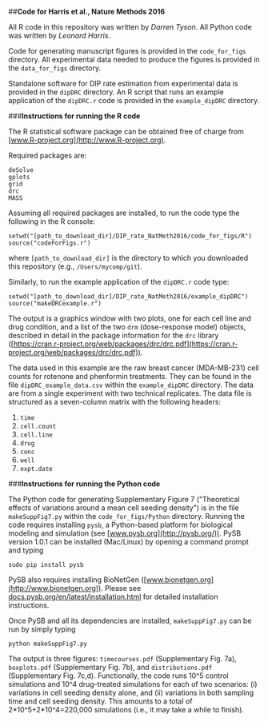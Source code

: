 ##**Code for Harris et al., Nature Methods 2016**

All R code in this repository was written by _Darren Tyson_. All Python code was written by _Leonard Harris_.

Code for generating manuscript figures is provided in the `code_for_figs` directory. 
All experimental data needed to produce the figures is provided in the `data_for_figs` directory.

Standalone software for DIP rate estimation from experimental data is provided in the `dipDRC` directory.
An R script that runs an example application of the `dipDRC.r` code is provided in the `example_dipDRC` directory.

###**Instructions for running the R code**

The R statistical software package can be obtained free of charge from [www.R-project.org](http://www.R-project.org).

Required packages are:
```
deSolve
gplots
grid
drc
MASS
```
Assuming all required packages are installed, to run the code type the following in the R console:
```
setwd("[path_to_download_dir]/DIP_rate_NatMeth2016/code_for_figs/R")
source("codeForFigs.r")
```
where `[path_to_download_dir]` is the directory to which you downloaded this repository (e.g., `/Users/mycomp/git`).

Similarly, to run the example application of the `dipDRC.r` code type:
```
setwd("[path_to_download_dir]/DIP_rate_NatMeth2016/example_dipDRC")
source("makeDRCexample.r")
```
The output is a graphics window with two plots, one for each cell line and drug condition, and a list of the two 
`drm` (dose-response model) objects, described in detail in the package information for the `drc` library 
([https://cran.r-project.org/web/packages/drc/drc.pdf](https://cran.r-project.org/web/packages/drc/drc.pdf)).

The data used in this example are the raw breast cancer (MDA-MB-231) cell counts for rotenone
and phenformin treatments. They can be found in the file `dipDRC_example_data.csv` within the `example_dipDRC` directory. 
The data are from a single experiment with two technical replicates. The data file is structured as a 
seven-column matrix with the following headers:
1) `time`
2) `cell.count`
3) `cell.line`
4) `drug`
5) `conc`
6) `well`
7) `expt.date`

###**Instructions for running the Python code**

The Python code for generating Supplementary Figure 7 ("Theoretical effects of variations around a mean cell seeding
density") is in the file `makeSuppFig7.py` within the `code_for_figs/Python` directory. Running the code requires installing `pysb`, 
a Python-based platform for biological modeling and simulation (see [www.pysb.org](http://pysb.org/)). PySB version 1.0.1
can be installed (Mac/Linux) by opening a command prompt and typing
```
sudo pip install pysb
``` 
PySB also requires installing BioNetGen ([www.bionetgen.org](http://www.bionetgen.org)). Please see 
[docs.pysb.org/en/latest/installation.html](http://docs.pysb.org/en/latest/installation.html) for detailed installation 
instructions.

Once PySB and all its dependencies are installed, `makeSuppFig7.py` can be run by simply typing
```
python makeSuppFig7.py
```
The output is three figures: `timecourses.pdf` (Supplementary Fig. 7a), `boxplots.pdf` (Supplementary Fig. 7b), and `distributions.pdf`
(Supplementary Fig. 7c,d). Functionally, the code runs 10^5 control simulations and 10^4 drug-treated simulations for each
of two scenarios: (i) variations in cell seeding density alone, and (ii) variations in both sampling time and cell seeding
density. This amounts to a total of 2\*10^5+2\*10^4=220,000 simulations (i.e., it may take a while to finish).
